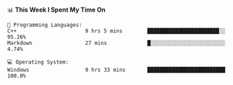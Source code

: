 
<!--START_SECTION:waka-->
📊 **This Week I Spent My Time On** 

```text
💬 Programming Languages: 
C++                      9 hrs 5 mins        ███████████████████████░░   95.26% 
Markdown                 27 mins             █░░░░░░░░░░░░░░░░░░░░░░░░   4.74%

💻 Operating System: 
Windows                  9 hrs 33 mins       █████████████████████████   100.0%

```


<!--END_SECTION:waka-->
